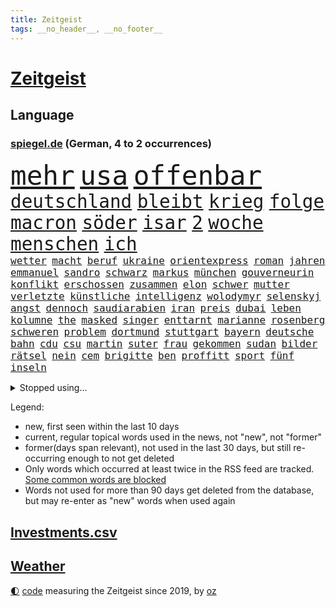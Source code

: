 ```yaml
---
title: Zeitgeist
tags: __no_header__, __no_footer__
---
```


# [Zeitgeist](https://oliz.io/zeitgeist/)

## Language

<h3><a href="https://www.spiegel.de" target="_blank">spiegel.de</a> (German, 4 to 2 occurrences)</h3>
<p style="font-family:monospace">
<span style="font-size:32pt"><a href="news_links.html#mehr" class="current">mehr</a></span>
<span style="font-size:32pt"><a href="news_links.html#usa" class="current">usa</a></span>
<span style="font-size:32pt"><a href="news_links.html#offenbar" class="current">offenbar</a></span>
<br>
<span style="font-size:22pt"><a href="news_links.html#deutschland" class="current">deutschland</a></span>
<span style="font-size:22pt"><a href="news_links.html#bleibt" class="current">bleibt</a></span>
<span style="font-size:22pt"><a href="news_links.html#krieg" class="current">krieg</a></span>
<span style="font-size:22pt"><a href="news_links.html#folge" class="current">folge</a></span>
<span style="font-size:22pt"><a href="news_links.html#macron" class="current">macron</a></span>
<span style="font-size:22pt"><a href="news_links.html#söder" class="current">söder</a></span>
<span style="font-size:22pt"><a href="news_links.html#isar" class="new">isar</a></span>
<span style="font-size:22pt"><a href="news_links.html#2" class="current">2</a></span>
<span style="font-size:22pt"><a href="news_links.html#woche" class="current">woche</a></span>
<span style="font-size:22pt"><a href="news_links.html#menschen" class="current">menschen</a></span>
<span style="font-size:22pt"><a href="news_links.html#ich" class="current">ich</a></span>
<br>
<span style="font-size:12pt"><a href="news_links.html#wetter" class="current">wetter</a></span>
<span style="font-size:12pt"><a href="news_links.html#macht" class="current">macht</a></span>
<span style="font-size:12pt"><a href="news_links.html#beruf" class="current">beruf</a></span>
<span style="font-size:12pt"><a href="news_links.html#ukraine" class="current">ukraine</a></span>
<span style="font-size:12pt"><a href="news_links.html#orientexpress" class="new">orientexpress</a></span>
<span style="font-size:12pt"><a href="news_links.html#roman" class="current">roman</a></span>
<span style="font-size:12pt"><a href="news_links.html#jahren" class="current">jahren</a></span>
<span style="font-size:12pt"><a href="news_links.html#emmanuel" class="current">emmanuel</a></span>
<span style="font-size:12pt"><a href="news_links.html#sandro" class="new">sandro</a></span>
<span style="font-size:12pt"><a href="news_links.html#schwarz" class="current">schwarz</a></span>
<span style="font-size:12pt"><a href="news_links.html#markus" class="current">markus</a></span>
<span style="font-size:12pt"><a href="news_links.html#münchen" class="current">münchen</a></span>
<span style="font-size:12pt"><a href="news_links.html#gouverneurin" class="new">gouverneurin</a></span>
<span style="font-size:12pt"><a href="news_links.html#konflikt" class="current">konflikt</a></span>
<span style="font-size:12pt"><a href="news_links.html#erschossen" class="current">erschossen</a></span>
<span style="font-size:12pt"><a href="news_links.html#zusammen" class="current">zusammen</a></span>
<span style="font-size:12pt"><a href="news_links.html#elon" class="current">elon</a></span>
<span style="font-size:12pt"><a href="news_links.html#schwer" class="current">schwer</a></span>
<span style="font-size:12pt"><a href="news_links.html#mutter" class="current">mutter</a></span>
<span style="font-size:12pt"><a href="news_links.html#verletzte" class="current">verletzte</a></span>
<span style="font-size:12pt"><a href="news_links.html#künstliche" class="current">künstliche</a></span>
<span style="font-size:12pt"><a href="news_links.html#intelligenz" class="current">intelligenz</a></span>
<span style="font-size:12pt"><a href="news_links.html#wolodymyr" class="current">wolodymyr</a></span>
<span style="font-size:12pt"><a href="news_links.html#selenskyj" class="current">selenskyj</a></span>
<span style="font-size:12pt"><a href="news_links.html#angst" class="current">angst</a></span>
<span style="font-size:12pt"><a href="news_links.html#dennoch" class="current">dennoch</a></span>
<span style="font-size:12pt"><a href="news_links.html#saudiarabien" class="current">saudiarabien</a></span>
<span style="font-size:12pt"><a href="news_links.html#iran" class="current">iran</a></span>
<span style="font-size:12pt"><a href="news_links.html#preis" class="current">preis</a></span>
<span style="font-size:12pt"><a href="news_links.html#dubai" class="current">dubai</a></span>
<span style="font-size:12pt"><a href="news_links.html#leben" class="current">leben</a></span>
<span style="font-size:12pt"><a href="news_links.html#kolumne" class="current">kolumne</a></span>
<span style="font-size:12pt"><a href="news_links.html#the" class="current">the</a></span>
<span style="font-size:12pt"><a href="news_links.html#masked" class="current">masked</a></span>
<span style="font-size:12pt"><a href="news_links.html#singer" class="current">singer</a></span>
<span style="font-size:12pt"><a href="news_links.html#enttarnt" class="current">enttarnt</a></span>
<span style="font-size:12pt"><a href="news_links.html#marianne" class="new">marianne</a></span>
<span style="font-size:12pt"><a href="news_links.html#rosenberg" class="new">rosenberg</a></span>
<span style="font-size:12pt"><a href="news_links.html#schweren" class="current">schweren</a></span>
<span style="font-size:12pt"><a href="news_links.html#problem" class="current">problem</a></span>
<span style="font-size:12pt"><a href="news_links.html#dortmund" class="current">dortmund</a></span>
<span style="font-size:12pt"><a href="news_links.html#stuttgart" class="current">stuttgart</a></span>
<span style="font-size:12pt"><a href="news_links.html#bayern" class="current">bayern</a></span>
<span style="font-size:12pt"><a href="news_links.html#deutsche" class="current">deutsche</a></span>
<span style="font-size:12pt"><a href="news_links.html#bahn" class="current">bahn</a></span>
<span style="font-size:12pt"><a href="news_links.html#cdu" class="current">cdu</a></span>
<span style="font-size:12pt"><a href="news_links.html#csu" class="current">csu</a></span>
<span style="font-size:12pt"><a href="news_links.html#martin" class="current">martin</a></span>
<span style="font-size:12pt"><a href="news_links.html#suter" class="new">suter</a></span>
<span style="font-size:12pt"><a href="news_links.html#frau" class="current">frau</a></span>
<span style="font-size:12pt"><a href="news_links.html#gekommen" class="current">gekommen</a></span>
<span style="font-size:12pt"><a href="news_links.html#sudan" class="new">sudan</a></span>
<span style="font-size:12pt"><a href="news_links.html#bilder" class="current">bilder</a></span>
<span style="font-size:12pt"><a href="news_links.html#rätsel" class="current">rätsel</a></span>
<span style="font-size:12pt"><a href="news_links.html#nein" class="current">nein</a></span>
<span style="font-size:12pt"><a href="news_links.html#cem" class="current">cem</a></span>
<span style="font-size:12pt"><a href="news_links.html#brigitte" class="current">brigitte</a></span>
<span style="font-size:12pt"><a href="news_links.html#ben" class="current">ben</a></span>
<span style="font-size:12pt"><a href="news_links.html#proffitt" class="new">proffitt</a></span>
<span style="font-size:12pt"><a href="news_links.html#sport" class="current">sport</a></span>
<span style="font-size:12pt"><a href="news_links.html#fünf" class="current">fünf</a></span>
<span style="font-size:12pt"><a href="news_links.html#inseln" class="current">inseln</a></span>
</p>
<details>
<summary>Stopped using...</summary>
<p class="former" style="font-size:12pt">
jens(906) nachfolge(906) bundesamt(905) hervor(905) abgesagt(904) coronaregeln(904) diskriminierung(904) kino(904) verändert(904) zurzeit(904) ausgebrochen(903) ausgezeichnet(903) geschickt(903) investoren(903) carsten(902) erfahrung(902) glück(902) klaren(902) krankenhäusern(902) siegt(902) teheran(902) trat(902) 2018(901) aufklärung(901) enger(901) hunde(901) kliniken(901) ließen(901) steuern(901) teilnehmer(901) woran(901) 400(900) breitet(900) ddr(900) diskutieren(900) erfolge(900) erneute(900) landtag(900) englischen(899) erfahrungen(899) gerhard(899) klingbeil(899) kochinstitut(899) priester(899) quarantäne(899) vorliegt(899) cdupolitiker(898) co₂(898) favoriten(898) florian(898) passieren(898) riss(898) tweet(898) verlief(898) augsburg(897) ausfallen(897) bielefeld(897) gestartet(897) gestohlen(897) meister(897) neuem(897) provinz(897) unterschiedlich(897) verhängte(897) vermeiden(897) vorsitzenden(897) walter(897) ausnahmezustand(896) comeback(896) größter(896) litauen(896) zugleich(896) 65(895) gebe(895) tschechien(895) wehren(895) beschluss(894) dramatisch(894) fußballprofi(894) mütter(894) 33(893) anbieter(893) entscheidenden(893) falsch(893) innenministerium(893) länge(893) nutzte(893) party(893) rassistischen(893) sinn(893) tausenden(893) verteidigung(893) blockiert(892) konflikte(892) milde(892) pressestimmen(892) weite(892) abgebrochen(891) via(891) zwischenzeitlich(891) freie(890) kultur(890) gerechnet(889) modell(889) sports(889) william(889) bande(888) demonstrationen(888) europäischer(888) kleines(888) verfehlt(888) belegen(887) eklat(887) auskunft(886) antisemitismus(885) sendung(885) geprägt(884) holocaust(884) konkrete(884) unseren(884) gering(882) hielten(882) landete(882) 11(881) fan(881) signalisiert(881) tiefen(881) gesamten(880) halb(880) kooperation(880) schießen(880) eigenes(879) iss(879) übernommen(879) immunität(878) bestmarke(877) hoffnungen(877) gang(876) katar(876) ausrüstung(874) ausgesetzt(873) nachbar(873) freiwillig(871) apps(870) möglichkeiten(867) wandel(867) aufgabe(864) empfangen(857) foto(856) konzert(854) teuren(852) farbe(841) hitler(839) last(836) aktionen(833) mehren(832) wetterdienst(815) londons(814) enthält(809) 95(796) öffnet(793) estland(777) anfeindungen(774) skandale(770) belästigung(769) vormarsch(769) demnächst(763) strebt(744) verantwortliche(744) investor(733) japanischen(689) besonderes(678) 38(668) serbien(655) flohen(653) zentralbank(652) stundenlang(647) lebensmitteln(643) tricks(643) ausnahme(637) veröffentlichung(630) füllen(629) schrumpft(627) verbunden(627) freigesprochen(626) grundsätzlich(624) warnungen(623) einführung(607) erfolglos(607) fluten(606) gremium(606) erfolgreichste(601) weibliche(601) kuriose(599) 700(590) jenseits(590) nouripour(580) rückgabe(579) stehlen(579) kritischen(571) machtübernahme(571) zorn(570) böse(566) momente(566) erreichte(559) werner(553) konflikts(548) schulden(547) vorteil(547) beeinflusst(539) mutmaßliches(537) kunstwerke(536) gefeuert(534) erdgas(533) krankenkassen(532) gedrängt(526) einander(525) verläuft(519) 200000(518) hals(516) roth(513) falle(500) fußballs(500) donbass(499) vorgesehen(499) meta(489) tradition(486) seltene(484) zustande(484) entsteht(483) stephen(483) explodieren(479) phänomen(478) sank(477) verteuert(472) fdpminister(471) 87(468) ezb(468) nordische(468) frühe(465) zuständig(463) ebay(462) menschenrechtler(452) geschah(449) preiserhöhung(443) match(440) spektakel(440) mitgliedstaaten(435) geklagt(432) geschenk(429) bestand(423) geiselnahme(419) ergeben(418) abschaffung(414) gekämpft(412) stuttgarter(412) positiven(411) abseits(409) runter(408) zensur(407) verpflichtende(404) problems(403) mbappé(401) oppositionellen(401) schülern(399) 98(398) spdchef(396) fluss(393) lehnte(392) terror(392) zugenommen(389) fern(388) erneuerbare(382) anlässlich(378) invasoren(376) verliehen(376) todes(371) goldene(369) staub(365) staatsbürgerschaft(364) spart(362) cherson(359) verbotene(359) ausschließlich(357) suchten(357) herrschte(356) fernen(342) nachfolgerin(342) rechenschaft(341) großmutter(338) ufer(338) franken(337) filialen(335) warteten(335) schwedens(334) golden(328) gäbe(326) discounter(323) westjordanland(319) würdigt(318) suchte(314) ausgebaut(313) einstecken(312) prinzessin(312) erleichtert(309) sinne(309) unobericht(309) 80000(308) homosexuelle(308) tankstelle(308) vereidigt(308) ausbauen(307) titelverteidiger(306) 79(304) frustriert(304) leipzigs(304) steuerzahler(303) vollgas(302) provider(300) schwächen(300) einzudämmen(297) mitarbeitende(296) verdiente(294) naturkatastrophen(292) preisdeckel(292) republikanischer(292) verbreitung(291) generalstaatsanwalt(288) ukrainerusslandkrieg(288) zuwanderung(281) transportieren(280) mitgeteilt(279) übergewinnsteuer(278) finde(275) gleichberechtigung(275) tanz(274) katholiken(272) begegnen(269) 16jähriger(268) endgültige(268) vize(267) großeltern(266) entschuldigen(263) kultusminister(263) frauenrechte(262) völker(262) 27jährige(261) anruf(260) grimm(260) veronika(260) giffey(259) schwächelt(256) usrepublikaner(256) anschlags(255) streikt(254) chinesen(253) eigentliche(253) trägerrakete(253) gelbe(252) unterkünfte(249) etlichen(247) drehten(246) lady(245) zwölfjährigen(245) erzählung(243) diana(242) daneben(240) glänzte(240) hagen(239) hingelegt(239) summer(238) moderator(235) wichtigster(235) notruf(234) somalia(234) holten(232) bürgergeld(231) einziges(231) mobilisierung(230) mithalten(229) rauf(228) vogelgrippe(228) medizin(227) sperren(227) weltgrößten(227) seltener(225) verschärfung(224) entkommen(223) globes(223) knackt(221) spurensuche(219) übernahm(219) bellingham(217) gebissen(217) jude(217) tobias(217) usrepräsentantenhauses(217) gott(216) ussenat(216) energiepauschale(215) angegangen(214) herunter(214) antisemitisch(210) link(210) rowling(210) atlantik(209) entstehung(209) rappers(208) abgezogen(207) jahreswechsel(206) serienmörder(205) beschaffen(204) 45jährige(203) erzeugt(203) lehrermangel(203) durchhalten(202) geteilt(201) gratis(201) kurznachrichtendienst(200) bundeswirtschaftsministerium(199) strafrechtliche(199) vorurteile(197) ber(196) elften(196) energiepolitik(196) erwägen(196) aufholjagd(195) johan(195) monika(194) simuliert(194) jk(193) milliardenkosten(193) wasserversorgung(193) meeresboden(191) cocacola(190) krankenkasse(189) 1400(188) emissionen(188) historisches(188) achtelfinale(187) angesehen(186) beobachter(186) blumen(186) fortschritte(186) ködern(186) spiels(186) vereinbarung(186) winzigen(186) halbzeit(184) iranischer(184) rose(182) treibhausgase(182) tshirt(182) buhlen(181) massiver(181) niederlagen(181) geldpolitik(180) morgan(180) sterne(180) brutalität(179) fahimi(179) persönlichen(179) asteroid(178) betrag(178) sportdirektor(178) stift(178) antrieb(176) kristersson(176) 300000(175) exklusiv(175) langes(175) bundesweites(174) forscherinnen(174) nominierungen(174) schwedt(174) steuerrecht(174) organisieren(173) dahintersteckt(171) elbphilharmonie(170) härtesten(170) abwesenheit(169) bergen(169) edward(168) gefährlichsten(168) regionalbahn(168) herren(167) bischofskonferenz(166) ignoriert(165) bnd(163) wartezeit(163) angekündigter(162) gewalttäter(162) kommando(161) professioneller(161) anerkennung(159) clans(159) parat(159) birmingham(158) bonbons(158) ernennt(158) solidarisieren(157) verankert(157) lawinenabgang(156) entzug(155) lehrkräftemangel(155) alice(154) geliebten(152) krisenjahr(152) oleg(152) übersteigen(152) gary(150) großereignis(150) geebnet(149) scheuen(149) 105(148) energieinfrastruktur(148) todesstrafe(148) dankesrede(147) eigens(147) flüchtlingsheim(147) intakt(147) teheraner(146) verehrt(146) 39(145) erkältungswelle(145) geschmack(144) mittleren(144) einheimische(143) verbrechens(142) versicherte(142) y(142) erreger(141) krankenhausreform(141) queere(141) vodafone(141) aussichten(140) boeing(139) darknet(139) reißen(138) philip(137) weltcup(137) bedienen(136) brisantes(136) zigaretten(136) überragt(136) adolf(135) queeren(135) überlastung(134) rettungseinsatz(132) usamerikanerin(132) jusos(131) aufgeschoben(130) erzählungen(130) japaner(130) ussänger(130) verbrenner(130) sms(129) wurm(129) abwenden(128) diplomatie(126) testet(126) twitterchef(126) wirtschaftliche(126) feste(125) formiert(125) sportartikelhersteller(124) statistische(124) massenentlassungen(123) verbinden(123) ware(123) überwacht(123) ausdrücklich(122) migrationspolitik(122) benedikt(121) geheimer(121) grünenchef(121) schmiedet(121) gianni(120) subventionswettlauf(120) anzahl(119) ausgetretene(119) evangelische(119) generalinspekteur(119) überzeugen(118) bundesverdienstkreuz(117) christmas(117) häufen(117) schränken(117) verkehrswende(117) überholmanöver(117) abschiebungen(116) airbus(116) bafin(116) bemängeln(116) beweist(116) gekostet(116) inszenierte(116) aufpassen(115) fußballweltmeisterschaften(115) tennislegende(115) vorsichtig(115) barbarei(114) bischöfe(114) straßensperren(114) supermärkte(114) abwehr(113) apokalypse(113) ausgleichen(113) beunruhigt(113) buenos(113) djokovic(113) feind(113) gelockert(113) geldhaus(112) infos(112) produkten(112) synodalen(112) verbannt(112) weltfußball(112) wmaus(112) 20jährigen(111) arztpraxen(111) fotograf(111) kamala(111) schneesturm(111) gestalten(110) integrität(110) trudeau(110) what(110) berühmter(109) erfolgsgeschichte(109) kurzzeitig(109) vorbereitung(109) check(108) kapsel(108) rückschritt(108) tüte(108) größeren(107) lehnten(107) politikum(107) seltsamen(107) weltmeisterschaften(107) dienstwagen(106) flaggen(106) versicherung(106) überlassen(106) groko(105) hilfsgüter(105) munitionsbeschaffung(105) tvserie(105) charts(104) fratzscher(104) niedergelegt(104) skiweltcup(104) besitzen(103) erwähnt(103) fröhlich(103) kammerspiel(103) nachschub(103) venus(103) werbeverbot(103) euabgeordnete(101) forschungsteam(101) grünes(101) söldnergruppe(101) dritter(99) perfekten(99) 28jährigen(98) axelspringerverlag(98) gebrauchte(98) grand(98) hackl(98) obdachlosigkeit(98) standorte(98) mexikos(97) derartige(96) fachschüler(96) garbsen(96) kellern(96) schulsystem(96) umstrittenes(96) überbieten(96) 20jährige(95) kapital(95) fußgänger(94) verschüttet(94) voraussetzung(94) anlaufstelle(93) erzielten(93) haie(93) spielfilm(93) ausgeladen(92) bauzinsen(92) entschärft(92) kohlendioxid(92) völler(92) biathleten(91) explodierende(91) geiselnehmer(91) isrückkehrerin(91) mitgliedschaft(91) porträtiert(91) regenfälle(91) sportjournalist(91) warntag(91) darlehen(90) gleichem(90) haushalts(90) länderchefs(90) pedro(90) schärferes(90) angespannte(89) arbeitnehmerinnen(89) attentäter(89) drogentest(89) etablieren(89) nachgehen(89) planungsverfahren(89) referee(89) wintersport(89) epos(88) kopiert(88) maulwurf(88) stanley(88) vorort(88) vorurteilen(88) witterung(88) einzigartigen(87) krankenstand(87) kulturstaatsministerin(87) regierungsberater(87) stellungskrieg(87) umzug(87) europarat(86) juwelen(86) kriege(85) künstlern(85) merkwürdige(85) ops(85) twitteralternative(85) zehnte(85) altert(84) ansicht(84) beeindruckt(84) dienstagmorgen(84) immobilienpreise(84) rauschten(84) umstrittener(84) verworfen(84) volksleiden(84) aires(83) angreifern(83) bruchteil(83) glass(83) journalistische(83) länderfinanzausgleich(83) organisierten(83) zurückfordern(83) death(82) eauto(82) klimaziel(82) nichtstun(82) parteiausschluss(82) solcher(82) volkswagenkonzern(82) kirchen(81) kriegsdrama(81) meiste(81) nepal(81) sicherheitskräften(81) veralteten(81) deripaska(80) gentechnik(80) kategorien(80) luxusmarken(80) lösten(80) schweigt(80) verheerende(80) vorbestellungen(80) cancelt(79) erfolgreiche(79) erlag(79) gerückt(79) a38(78) detektiv(78) dieb(78) isanhänger(78) ivan(78) revision(78) toney(78) zylinder(78) 69(77) anschreien(77) auftrieb(77) eindämmen(77) eisernen(77) förderte(77) komplizierten(77) stellvertreterin(77) verleger(77) wilden(77) zugeben(77) batic(76) böller(76) eiltempo(76) feuerwehrmann(76) kranken(76) kurzschluss(76) legalem(76) leitmayr(76) schneefall(76) demonstrierten(75) doppelmord(75) einkindpolitik(75) einmarsch(75) männlichen(75) bordstein(74) dauer(74) geprägte(74) herstellers(74) indizien(74) lambsdorff(74) strafrechtlich(74) unerschwinglich(74) chaim(73) einzelgänger(73) feministischer(73) internetnutzer(73) merkte(73) wham(73) zuständigkeit(73) ölkonzern(73) cyrus(72) ertragen(72) hundebesitzer(72) miley(72) texten(72) schwinden(71) umjubelt(71) versicherer(71) aushalten(70) besuchern(70) broadway(70) gestaltet(70) höhepunkte(70) leichnam(70) mafia(70) rauchen(70) sicherheitsbedenken(70) amüsant(69) bundesministerin(69) büroarbeiter(69) geschäftsmann(69) siebzigern(69) socialmediakonzern(69) überschattete(69) bakterien(68) bescheiden(68) geratene(68) gesteuerte(68) haftentlassung(68) heimatland(68) kraftakt(68) mitgerissen(68) yasmin(68) 133(67) bundeswirtschaftsminister(67) empfindliche(67) entfernte(67) freier(67) hinsichtlich(67) kabinettskollegen(67) verschmähen(67) weltpresse(67) 52(66) islamistischen(66) kleintransporters(66) outfits(66) temperatur(66) blutspenden(65) edf(65) homosexueller(65) linda(65) office(65) pckraffinerie(65) schlägereien(65) abnehmen(64) hunden(64) impfstatus(64) nazivergleich(64) abheben(63) henriette(63) häftling(63) krebsdiagnose(63) oberbürgermeisterin(63) reker(63) weltcupsieg(63) weltraumrakete(63) wettlauf(63) gewaltbereiten(62) mccarthy(62) mittwochmorgen(62) schwache(62) sitzungstagen(62) substanz(62) arbeitsgruppe(61) bayerischer(61) betreuer(61) bewerbungen(61) entwickler(61) niemals(61) biene(60) bitcoins(60) havarierten(60) break(59) ehemaliges(59) grünheide(59) streifen(59) verlangte(59) vorgabe(59) bürgerrechte(58) do(58) erschlich(58) gaga(58) joão(58) kadaver(58) theoretisch(58) verdächtiges(58) nordamerikas(57) spontan(57) verbrennt(57) einzel(56) ortes(56) pate(56) energy(55) erschüttern(55) techbranche(55) umweltbundesamt(55) anklagen(54) bestehe(54) luftschlägen(54) pamela(54) spots(54) abtreibungsgegner(53) iq(53) räume(53) showdown(53) starteten(53) vertreiben(53) widrigen(53) allgemeines(52) aufbauen(52) gewünscht(52) kiesewetter(52) langwierige(52) positives(52) roderich(52) segelboot(52) ebbt(51) errechnet(51) flüchtlingspolitik(51) gedient(51) lagerfeld(51) lernte(51) pflegen(51) selfie(51) skipper(51) zögerliche(51) abkopplung(50) antike(50) dfl(50) gesetzlichen(50) neinstimmen(50) neunzigern(50) supermarktketten(50) bogen(49) nhs(49) unfallzahlen(49) unruhe(49) vorgetäuscht(49) überrumpelt(49) auszeichnungen(48) baltikum(48) djokovićs(48) effekte(48) euterrorliste(48) gelogen(48) holocaustüberlebende(48) kriegsausgang(48) sichtlich(48) abenteurer(47) ausgeglichen(47) durchgefallen(47) heimwm(47) neapel(47) produzenten(47) ungarischen(47) ablöse(46) ausgerottet(46) beschuldigen(46) dmytro(46) hauch(46) kuleba(46) mitgeschleift(46) richtigen(46) stürmte(46) verkürzen(46) absprachen(45) ausnahmeathletin(45) besprechen(45) ermordeten(45) köpfe(45) packung(45) paket(45) synodalversammlung(45) vorstellungen(45) zugpersonal(45) überzogen(45) abiturienten(44) georgien(44) lokale(44) monatelanger(44) untergräbt(44) vergewaltigungen(44) bundesminister(43) diversen(43) klimaschutzes(43) mitziehen(43) prorussischen(43) umstrukturierungen(43) verhinderten(43) 140(42) academy(42) beißt(42) dichtgemacht(42) eingebrockt(42) sicherheitsstrategie(42) stegner(42) sturmgewehren(42) vonovia(42) ausspähen(41) brüskiert(41) fischfang(41) flowers(41) spö(41) wirtschaftlicher(41) 152(40) aufgespürt(40) premiers(40) purzeln(40) zervakis(40) anlocken(39) dissens(39) eberl(39) eingeschüchtert(39) h5n1(39) kuh(39) quälend(39) republica(39) wahlsieger(39) 207(38) apache(38) laufzeit(38) leopard2kampfpanzer(38) omega(38) rolex(38) streamingangebot(38) erholt(37) quittung(37) solidarische(37) unterdrückt(37) vatikans(37) verunsicherung(37) ausschluss(36) italienisches(36) nobelpreis(36) pralinen(36) travel(36) verteuern(36) weltmeisterin(36) agenten(35) eichhörnchen(35) fußballliga(35) fußstapfen(35) grenzschutz(35) lawinengefahr(35) merklich(35) mister(35) nummereinshit(35) rekordergebnis(35) rekordmenge(35) zerschlagung(35) zurückhaltend(35) alonso(34) ausweis(34) erdbebenhilfe(34) gleichgeschlechtliche(34) halbmast(34) lebensweise(34) luxusuhren(34) patek(34) philippe(34) rekordzahlen(34) sachschaden(34) schafe(34) sicherheitsexpertin(34) wuhledar(34) xabi(34) alarmstarts(33) gladbach(33) hilfskräfte(33) hinspiel(33) modernisiert(33) supermächte(33) vertreibt(33) vögeln(33) cyberkriminelle(32) dmitry(32) haufenweise(32) himalaja(32) rechnerisch(32) rendiwagner(32) weiblichen(32) dorthin(31) grammys(31) krebskranke(31) reddit(31) snowboard(31) unglücks(31) fernzuhalten(30) gekoppelt(30) goldmedaille(30) kaufmann(30) registrieren(30) relativieren(30) rentnern(30) sprünge(30) stil(30) 160000(29) 200euroenergiehilfe(29) nachbarschaft(29) olga(29) skirennfahrerin(29) verlags(29) verteilung(29) außenhandel(28) russinnen(28) tabellenführung(28) unnötige(28) zusammenzuarbeiten(28) anstatt(27) babynahrung(27) beigetragen(27) detail(27) gala(27) nordstreampipelines(27) siegesserie(27) wale(27) angestellter(26) doll(26) einreist(26) größerer(26) marte(26) olsbu(26) relativ(26) bindung(25) entgegenkommen(25) fehle(25) galaxy(25) nobelpreisträger(25) s23(25) ultra(25) umlauf(25) vermieden(25) chemikalien(24) födisch(24) presseschau(24) traktiert(24) zeitgleich(24) bußgelder(23) dürresommer(23) jena(23) lesung(23) rio(23) ssc(23) afrikanische(22) entschlossen(22) gigantisch(22) grubenunglück(22) janeiro(22) napoli(22) langlauf(21) maße(21) rüdiger(21) schubert(21) schuhe(21) stinkt(21) tools(21) verschleppung(21) aufgedeckt(20) elite(20) erwerbstätig(20) georgier(20) moers(20) ruiniert(20) schrittweise(20) spektakuläres(20) speziellen(20) tiflis(20) vordenker(20) webbteleskop(20) websites(20) abstiegszone(19) auffälliges(19) begründete(19) direkter(19) großmacht(19) kristin(19) landespolitik(19) trickbetrüger(19) dasselbe(18) eingeräumt(18) nordischen(18) verwandeln(18) vogelgrippevirus(18) anteile(17) banküberfall(17) beschaffung(17) führungsrolle(17) gemeindebund(17) kosmologie(17) krisenteam(17) rekonstruieren(17) aufreger(16) ausgewildert(16) eishockey(16) energiepreisbremsen(16) finaler(16) konzernen(16) umarmt(16) absender(15) kombiniererinnen(15) konservativer(15) monsteretappe(15) schneechaos(15) städtetag(15) verschwörungsmythen(15) weltumsegelung(15) bestehenden(14) dienstleistungsgewerkschaft(14) geldübergabe(14) kommendem(14) regierungserklärung(14) soziologin(14) stadionverbot(14) aufkommen(13) björn(13) fünfjährige(13) geschmuggelt(13) gewartet(13) guantanamo(13) höcke(13) stehe(13) 59(12) dekret(12) ertrunken(12) flexible(12) flickenteppich(11) kalabrien(11) mangelhafte(11) mäuse(11) nationaler(11)
</p>
</details>
<p>Legend:
<ul>
<li><span class="new">new</span>, first seen within the last 10 days</li>
<li><span class="current">current</span>, regular topical words used in the news, not "new", not "former"</li>
<li><span class="former">former(days span relevant)</span>, not used in the last 30 days, but still re-occurring enough to not get deleted</li>
<li>Only words which occurred at least twice in the RSS feed are tracked. <a href="language/filters.py">Some common words are blocked</a></li>
<li>Words not used for more than 90 days get deleted from the database, but may re-enter as "new" words when used again</li>
</ul>
</p>

## [Investments](investments.html)[.csv](investments.csv)

## [Weather](weather.html)

<footer>
<a href="javascript:toggleTheme()" class="nav">🌓</a>
<a href="https://github.com/ooz/zeitgeist">code</a> measuring the Zeitgeist since 2019, by <a href="https://oliz.io">oz</a>
</footer>
